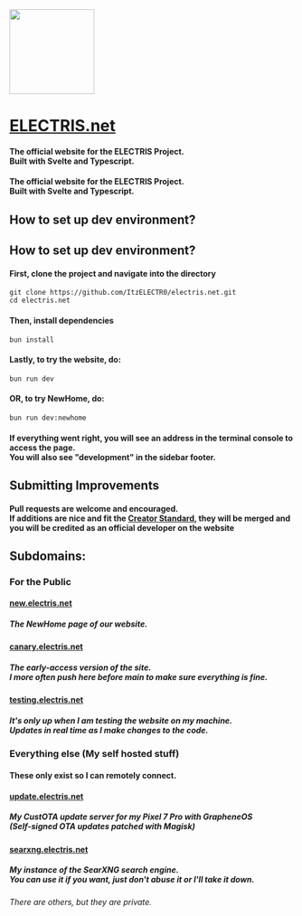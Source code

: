 <img src=".github/Assets/ELECTRIS.png" width=150>

# [ELECTRIS.net](https://electris.net)
#### The official website for the ELECTRIS Project.<br>Built with Svelte and Typescript.
#### The official website for the ELECTRIS Project.<br>Built with Svelte and Typescript.

## How to set up dev environment?
## How to set up dev environment?

#### First, clone the project and navigate into the directory
    git clone https://github.com/ItzELECTR0/electris.net.git
    cd electris.net
#### Then, install dependencies
    bun install
#### Lastly, to try the website, do:
    bun run dev
#### OR, to try NewHome, do:
    bun run dev:newhome
#### If everything went right, you will see an address in the terminal console to access the page.<br>You will also see "development" in the sidebar footer.

## Submitting Improvements

#### Pull requests are welcome and encouraged.<br> If additions are nice and fit the [Creator Standard](https://electris.net/about/creator-standard), they will be merged and you will be credited as an official developer on the website

## Subdomains:
### For the Public

#### [new.electris.net](https://new.electris.net)
##### The NewHome page of our website.

#### [canary.electris.net](https://canary.electris.net)
##### The early-access version of the site.<br>I more often push here before main to make sure everything is fine.

#### [testing.electris.net](https://testing.electris.net)
##### It's only up when I am testing the website on my machine.<br>Updates in real time as I make changes to the code.

### Everything else (My self hosted stuff)
#### These only exist so I can remotely connect.

#### [update.electris.net](https://update.electris.net)
##### My CustOTA update server for my Pixel 7 Pro with GrapheneOS<br>(Self-signed OTA updates patched with Magisk)

#### [searxng.electris.net](https://searxng.electris.net)
##### My instance of the SearXNG search engine.<br>You can use it if you want, just don't abuse it or I'll take it down.

###### There are others, but they are private.
